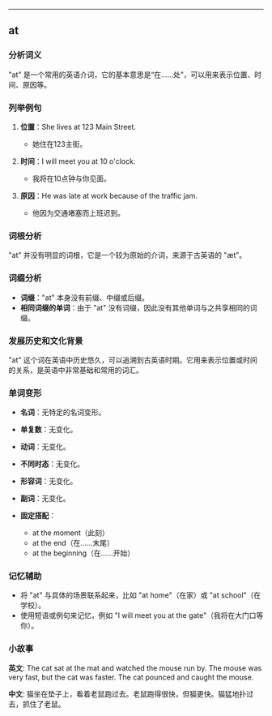 
---------------
## at
### 分析词义
"at" 是一个常用的英语介词，它的基本意思是“在……处”，可以用来表示位置、时间、原因等。

### 列举例句
1. **位置**：She lives at 123 Main Street.
   - 她住在123主街。

2. **时间**：I will meet you at 10 o'clock.
   - 我将在10点钟与你见面。

3. **原因**：He was late at work because of the traffic jam.
   - 他因为交通堵塞而上班迟到。

### 词根分析
"at" 并没有明显的词根，它是一个较为原始的介词，来源于古英语的 "æt"。

### 词缀分析
- **词缀**："at" 本身没有前缀、中缀或后缀。
- **相同词缀的单词**：由于 "at" 没有词缀，因此没有其他单词与之共享相同的词缀。

### 发展历史和文化背景
"at" 这个词在英语中历史悠久，可以追溯到古英语时期。它用来表示位置或时间的关系，是英语中非常基础和常用的词汇。

### 单词变形
- **名词**：无特定的名词变形。
- **单复数**：无变化。
- **动词**：无变化。
- **不同时态**：无变化。
- **形容词**：无变化。
- **副词**：无变化。

- **固定搭配**：
  - at the moment（此刻）
  - at the end（在……末尾）
  - at the beginning（在……开始）

### 记忆辅助
- 将 "at" 与具体的场景联系起来，比如 "at home"（在家）或 "at school"（在学校）。
- 使用短语或例句来记忆，例如 "I will meet you at the gate"（我将在大门口等你）。

### 小故事
**英文**:
The cat sat at the mat and watched the mouse run by. The mouse was very fast, but the cat was faster. The cat pounced and caught the mouse.

**中文**:
猫坐在垫子上，看着老鼠跑过去。老鼠跑得很快，但猫更快。猫猛地扑过去，抓住了老鼠。

